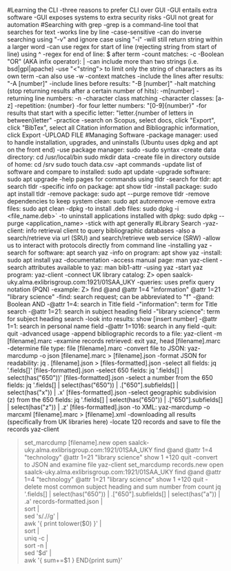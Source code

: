 #Learning the CLI
-three reasons to prefer CLI over GUI
  -GUI entails extra software
  -GUI exposes systems to extra security risks
  -GUI not great for automation
#Searching with grep
-grep is a command-line tool that searches for text
-works line by line
-case-sensitive
-can do inverse searching using "-v" and ignore case using "-i"
  -will still return string within a larger word
-can use regex for start of line (rejecting string from start of line) using ^
-regex for end of line: $ after term
-count matches: -c
-Boolean "OR" (AKA infix operator): |
  -can include more than two strings (i.e. bsd|gpl|apache)
-use "\<"string"\> to limit only the string of characters as its own term
  -can also use -w
-context matches
  -include the lines after results: "-A [number]"
  -include lines before results: "-B [number]"
-halt matching (stop returning results after a certain number of hits): -m[number]
-returning line numbers: -n
-character class matching
  -character classes: [a-z]
  -repetition: {number}
  -for four letter numbers: "[0-9]{number}"
  -for results that start with a specific letter: "letter.{number of letters in between}letter"
-practice
  -search on Scopus, select docs, click "Export", click "BibTex", select all Citation information and Bibliographic information, click Export
  -UPLOAD FILE
#Managing Software
-package manager: used to handle installation, upgrades, and uninstalls (Ubuntu uses dpkg and apt on the front end)
-use package manager: sudo
-sudo syntax
  -create data directory: cd /usr/local/bin
  sudo mkdir data
  -create file in directory outside of home: cd /srv
  sudo touch data.csv
-apt commands
  -update list of software and compare to installed: sudo apt update
  -upgrade software: sudo apt upgrade
  -help pages for commands using tldr
  -search for tldr: apt search tldr
  -specific info on package: apt show tldr
  -install package: sudo apt install tldr
  -remove package: sudo apt --purge remove tldr
  -remove dependencies to keep system clean: sudo apt autoremove
  -remove extra files: sudo apt clean
-dpkg
  -to install .deb files: sudo dpkg -i <file_name.deb>`
  -to uninstall applications installed with dpkg: sudo dpkg --purge <application_name>
-stick with apt generally
#Library Search
-yaz-client: info retrieval client to query bibliographic databases
  -also a search/retrieve via url (SRU) and search/retrieve web service (SRW)
  -allow us to interact with protocols directly from command line
-installing yaz
  -search for software: apt search yaz
  -info on program: apt show yaz
  -install: sudo apt install yaz
-documentation
  -access manual page: man yaz-client
  -search attributes available to yaz: man bib1-attr
-using yaz
  -start yaz program: yaz-client
  -connect UK library catalog: Z> open saalck-uky.alma.exlibrisgroup.com:1921/01SAA_UKY
-queries: uses prefix query notation (PQN)
  -example: Z> find @and @attr 1=4 "information" @attr 1=21 "library science"
  -find: search request; can be abbreviated to "f"
  -@and: Boolean AND
  -@attr 1=4: search in Title field
  -"information": term for Title search
  -@attr 1=21: search in subject heading field
  -"library science": term for subject heading search
  -look into results: show [insert number]
  -@attr 1=1: search in personal name field
  -@attr 1=1016: search in any field
  -quit: quit
-advanced usage
  -append bibliographic records to a file: yaz-client -m [filename].marc
  -examine records retrieved: exit yaz, head [filename].marc
  -determine file type: file [filename].marc
  -convert file to JSON: yaz-marcdump -o json [filename].marc > [filename].json
  -format JSON for readability: jq . [filename].json > [files-formatted].json
  -select all fields: jq '.fields[]' [files-formatted].json
  -select 650 fields: jq '.fields[] | select(has("650"))' [files-formatted].json
  -select a number from the 650 fields: jq '.fields[] | select(has("650")) | .["650"].subfields[] | select(has("x")) | .x' [files-formatted].json
  -select geographic subdivision (z) from the 650 fields: jq '.fields[] | select(has("650")) | .["650"].subfields[] | select(has("z")) | .z' [files-formatted].json
  -to XML: yaz-marcdump -o marcxml [filename].marc > [filename].xml
-downloading all results (specifically from UK libraries here)
  -locate 120 records and save to file the records
  yaz-client
  > set_marcdump [filename].new
  > open saalck-uky.alma.exlibrisgroup.com:1921/01SAA_UKY
  > find @and @attr 1=4 "technology" @attr 1=21 "library science"
  > show 1 +120
  > quit
  -convert to JSON and examine file
  yaz-client
  > set_marcdump records.new
  > open saalck-uky.alma.exlibrisgroup.com:1921/01SAA_UKY
  > find @and @attr 1=4 "technology" @attr 1=21 "library science"
  > show 1 +120
  > quit
  -delete most common subject heading and sum number from count
  jq '.fields[] | select(has("650")) | .["650"].subfields[] | select(has("a")) | .a' records-formatted.json |\
  sort | \
  sed 's/\.//g' | \
  awk '{ print tolower($0) }' | \
  sort | \
  uniq -c | \
  sort -n | \
  sed '$d' | \
  awk '{ sum+=$1 } END{print sum}'





